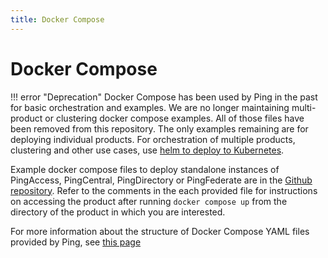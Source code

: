 ```yaml
---
title: Docker Compose
---
```

# Docker Compose

!!! error "Deprecation"
    Docker Compose has been used by Ping in the past for basic orchestration and examples.  We are no longer maintaining multi-product or clustering docker compose examples. All of those files have been removed from this repository. The only examples remaining are for deploying individual products.  For orchestration of multiple products, clustering and other use cases, use [helm to deploy to Kubernetes](deployHelm.md).

Example docker compose files to deploy standalone instances of PingAccess, PingCentral, PingDirectory or PingFederate are in the [Github repository](https://github.com/pingidentity/pingidentity-devops-getting-started/tree/master/11-docker-compose/00-standalone). Refer to the comments in the each provided file for instructions on accessing the product after running `docker compose up` from the directory of the product in which you are interested.

For more information about the structure of Docker Compose YAML files provided by Ping, see [this page](../reference/yamlFiles.md)
